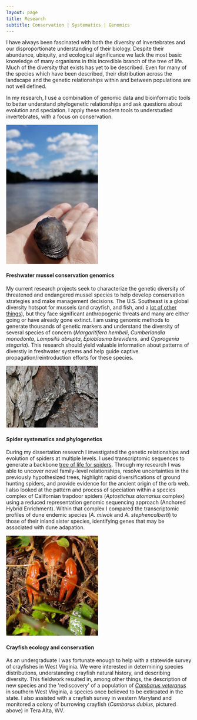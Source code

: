 ```yaml
---
layout: page
title: Research
subtitle: Conservation | Systematics | Genomics
---
```


I have always been fascinated with both the diversity of invertebrates and our disproportionate understanding of their biology.  Despite their abundance, ubiquity, and ecological significance we lack the most basic knowledge of many organisms in this incredible branch of the tree of life. Much of the diversity that exists has yet to be described. Even for many of the species which have been described, their distribution across the landscape and the genetic relationships within and between populations are not well defined.

In my research, I use a combination of genomic data and bioinformatic tools to better understand phylogenetic relationships and ask questions about evolution and speciation. I apply these modern tools to understudied invertebrates, with a focus on conservation.

<img src="/img/musselstream.png" class="center" width="250"/>

#### Freshwater mussel conservation genomics

My current research projects seek to characterize the genetic diversity of threatened and endangered mussel species to help develop conservation strategies and make management decisions. The U.S. Southeast is a global diversity hotspot for mussels (and crayfish, and fish, and a <a href="https://www.cepf.net/our-work/biodiversity-hotspots/north-american-coastal-plain/species"> lot of other things</a>), but they face significant anthropogenic threats and many are either going or have already gone extinct. I am using genomic methods to generate thousands of genetic markers and understand the diversity of several species of concern (*Margaritifera hembeli*, *Cumberlandia monodonta*, *Lampsilis abrupta*, *Epioblasma brevidens*, and *Cyprogenia stegaria*). This research should yield valuable information about patterns of diverstiy in freshwater systems and help guide captive propagation/reintroduction efforts for these species.

<img src="/img/spidy.jpg" class="center" width="250"/>

#### Spider systematics and phylogenetics

During my dissertation research I investigated the genetic relationships and evolution of spiders at multiple levels.  I used transcriptomic sequences to generate a backbone <a href="https://peerj.com/articles/1719/"> tree of life for spiders</a>. Through my research I was able to uncover novel family-level relationships, resolve uncertainties in the previously hypothesized trees, highlight rapid diversifications of ground hunting spiders, and provide evidence for the ancient origin of the orb web. I also looked at the pattern and process of speciation within a species complex of Californian trapdoor spiders (*Aptostichus atomarius* complex) using a reduced representation genomic sequencing approach (Anchored Hybrid Enrichment). Within that complex I compared the transcriptomic profiles of dune endemic species (*A. miwok* and *A. stephencolberti*) to those of their inland sister species, identifying genes that may be associated with dune adapation.

<img src="/img/dubius.jpg" alt="crawcrab" width="250"/>

#### Crayfish ecology and conservation

As an undergraduate I was fortunate enough to help with a statewide survey of crayfishes in West Virginia. We were interested in determining species distributions, understanding crayfish natural history, and describing diversity. This fieldwork resulted in, among other things, the description of new species and the 'rediscovery' of a population of <a href="https://www.fws.gov/northeast/crayfish/pdf/20151209_Loughman_2015_Cambarus_veteranus_conservation_status_survey_FINAL_FALL_2015.pdf">*Cambarus veteranus*</a> in southern West Virginia, a species once believed to be extirpated in the state. I also assisted with a crayfish survey in western Maryland and monitored a colony of burrowing crayfish (*Cambarus dubius*, pictured above) in Tera Alta, WV.
